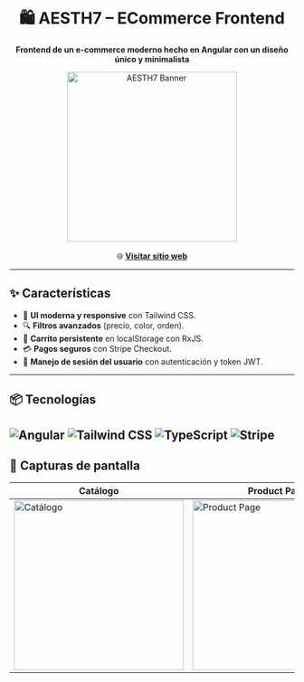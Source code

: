 <h1 align="center">
  🛍️ AESTH7 – ECommerce Frontend
</h1>

<p align="center">
  <b>Frontend de un e-commerce moderno hecho en Angular con un diseño único y minimalista</b>
</p>

<p align="center">
  <img src="https://res.cloudinary.com/duhwn48mc/image/upload/v1754939040/AESTH777_hckfkc.png" alt="AESTH7 Banner" width="300"/><br/><br/>
  🌐 <a href="https://aesth7.com" target="_blank" rel="noopener noreferrer"><b>Visitar sitio web</b></a>
</p>

---

## ✨ Características

- 🎨 **UI moderna y responsive** con Tailwind CSS.
- 🔍 **Filtros avanzados** (precio, color, orden).
- 🛒 **Carrito persistente** en localStorage con RxJS.
- 💳 **Pagos seguros** con Stripe Checkout.
- 👤 **Manejo de sesión del usuario** con autenticación y token JWT.

---

## 📦 Tecnologías
![Angular](https://img.shields.io/badge/Angular-17-red?style=for-the-badge&logo=angular&logoColor=white)
![Tailwind CSS](https://img.shields.io/badge/Tailwind_CSS-3-blue?style=for-the-badge&logo=tailwind-css&logoColor=white)
![TypeScript](https://img.shields.io/badge/TypeScript-5-blue?style=for-the-badge&logo=typescript&logoColor=white)
![Stripe](https://img.shields.io/badge/Stripe-Pagos-blueviolet?style=for-the-badge&logo=stripe&logoColor=white)
---

## 📸 Capturas de pantalla

<div align="center">

| Catálogo                       | Product Page               |
|-------------------------------|----------------------------|
| <img src="https://res.cloudinary.com/duhwn48mc/image/upload/v1754936880/Cata%CC%81logo_ifszeg.png" alt="Catálogo" width="300"/> | <img src="https://res.cloudinary.com/duhwn48mc/image/upload/v1754937604/Producto_eschid.png" alt="Product Page" width="300"/> |

</div>
